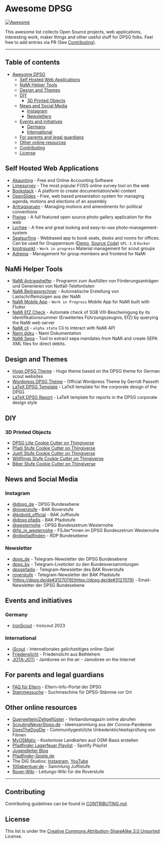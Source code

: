 # Awesome DPSG

[![Awesome](https://cdn.jsdelivr.net/gh/sindresorhus/awesome@d7305f38d29fed78fa85652e3a63e154dd8e8829/media/badge.svg)](https://github.com/sindresorhus/awesome)

This awesome list collects Open Source projects, web applications, interesting work, maker things and other useful stuff for DPSG folks. Feel free to add entries via PR (See [Contributing](.github/CONTRIBUTING.md)).

---

## Table of contents <!-- omit from toc -->

- [Awesome DPSG](#awesome-dpsg)
  - [Self Hosted Web Applications](#self-hosted-web-applications)
  - [NaMi Helper Tools](#nami-helper-tools)
  - [Design and Themes](#design-and-themes)
  - [DIY](#diy)
    - [3D Printed Objects](#3d-printed-objects)
  - [News and Social Media](#news-and-social-media)
    - [Instagram](#instagram)
    - [Newsletters](#newsletter)
  - [Events and initiatives](#events-and-initiatives)
    - [Germany](#germany)
    - [International](#international)
  - [For parents and legal guardians](#for-parents-and-legal-guardians)
  - [Other online resources](#other-online-resources)
  - [Contributing](#contributing)
  - [License](#license)

## Self Hosted Web Applications

- [Akaunting](https://github.com/akaunting/akaunting) - Free and Online Accounting Software
- [Limesurvey](https://github.com/LimeSurvey/LimeSurvey) - The most popular FOSS online survey tool on the web
- [Bookstack](https://github.com/BookStackApp/BookStack) - A platform to create documentation/wiki content
- [OpenSlides](https://github.com/OpenSlides/OpenSlides) - Free, web based presentation system for managing agenda, motions and elections of an assembly
- [Antragsgruen](https://github.com/CatoTH/antragsgruen) - Managing motions and amendments for political conventions
- [Piwigo](https://github.com/Piwigo/Piwigo) - A full featured open source photo gallery application for the web
- [Lychee](https://github.com/LycheeOrg/Lychee) - A free and great looking and easy-to-use photo-management-system
- [Seatsurfing](https://seatsurfing.app/) - Webbased app to book seats, desks and rooms for offices. Can be used for Gruppenraum ([Demo](https://seatsurfing.app/get-started/), [Source Code](https://github.com/seatsurfing/backend)) `GPL-3.0` `Docker`
- [knotnpunkt](https://github.com/dpsg-beckum/knotnpunkt) - `Work in progress` Material management for scout groups
- [Adrema](https://github.com/zoomyboy/adrema) - Management for group members and frontend for NaMi

## NaMi Helper Tools

- [NaMi Antragshelfer](https://github.com/tobiasmiosczka/nami-antragshelfer) - Programm zum Ausfüllen von Förderungsanträgen und Generieren von Notfall-Telefonlisten
- [NaMi Beitragsrechner](https://github.com/f1shl/nami-beitragsrechner) - Automatische Erstellung von Lastschrifteinzügen aus der NaMi
- [NaMi Mobile App](https://github.com/digital-scouts/dpsg-nami-app) - `Work in Progress` Mobile App for NaMi built with Flutter
- [NaMi EfZ Check](https://github.com/maehw/nami-efz-check) - Automate check of SGB VIII-Bescheinigung by its Identifikationsnummer (Erweitertes Führzungszeugnis, EfZ) by querying the NaMi web server
- [NaMi cli](https://github.com/webratz/pynami) - `alpha state` Cli to interact with NaMi API
- [Nami doku](https://doku.dpsg.de/spacedirectory/view.action) - Nami Dokumentation
- [NaMi Sepa](https://github.com/thisni1s/nami-sepa) - Tool to extract sepa mandates from NaMi and create SEPA XML files for direct debits.

## Design and Themes

- [Hugo DPSG Theme](https://github.com/pfadfinder-konstanz/hugo-dpsg) - Hugo theme based on the DPSG theme for German scout websites
- [Wordpress DPSG Theme](https://dpsg.de/de/leitende-mitarbeitende/oeffentlichkeitsarbeit/logos-material-vorlagen/wordpress-theme) - Official Wordpress Theme by Gerridt Passoth
- [LaTeX DPSG Template](https://github.com/fabianlipp/latex-dpsg) - LaTeX template for the corporate design of the DPSG
- [LaTeX DPSG Report](https://github.com/thisni1s/dpsg-report-latex) - LaTeX template for reports in the DPSG corporate design style

## DIY

### 3D Printed Objects

- [DPSG Lilie Cookie Cutter on Thingiverse](https://www.thingiverse.com/thing:4672759)
- [Pfadi Stufe Cookie Cutter on Thingiverse](https://www.thingiverse.com/thing:4646424)
- [Jupfi Stufe Cookie Cutter on Thingiverse](https://www.thingiverse.com/thing:4646408)
- [Wölflings Stufe Cookie Cutter on Thingiverse](https://www.thingiverse.com/thing:4646398)
- [Biber Stufe Cookie Cutter on Thingiverse](https://www.thingiverse.com/thing:4646427)

## News and Social Media

### Instagram
- [@dpsg_de](https://www.instagram.com/dpsg.de/) -  DPSG Bundesebene
- [@roverstufe](https://www.instagram.com/roverstufe/) -  BAK Roverstufe
- [@kobold_official](https://www.instagram.com/kobold_official/) -  BAK Juffistufe
- [@dpsg.pfadis](https://www.instagram.com/dpsg.pfadis/) -  BAK Pfadistufe
- [@westernohe](https://www.instagram.com/bundeszentrum_westernohe/) -  DPSG Bundeszetrum Westernohe
- [@fsj_in_westernohe](https://www.instagram.com/fsj_in_westernohe/) -  FSJler*innen im DPSG Bundeszetrum Westernohe
- [@rdppfadfinden](https://www.instagram.com/rdppfadfinden/) - RDP Bundesebene

### Newsletter
- [dpsg_de](https://t.me/dpsg_de) - Telegram-Newsletter der DPSG Bundesebene
- [dpsg_bv](https://t.me/dpsg_bv) - Telegram-Liveticker zu den Bundesversammlungen
- [dpsgpfadis](https://t.me/dpsgrover) - Telegram-Newsletter des BAK Roverstufe
- [roverstufe](https://t.me/dpsgpfadis) - Telegram-Newsletter der BAK Pfadistufe
- [https://dpsg.de/de#3127079](https://dpsg.de/de#3127079) - Email-Newsletter der DPSG Bundesebene

## Events and initiatives

### Germany
- [IronScout](https://ironscout2023.de/ironscout/) - Ironcout 2023

### International
- [iScout](https://iscoutgame.com/en/home) - Internationales gelichzeitiges online-Spiel
- [Friedenslicht](https://www.friedenslicht.de/) - Friedenslicht aus Bethlehem
- [JOTA-JOTI](https://jota-joti.de/) - Jamboree on the air - Jamobree on the Internet

## For parents and legal guardians
- [FAQ für Eltern](https://dpsg.de/de/mach-mit/mitglied-werden/informationen-fuer-eltern) - Eltern-Info-Portal der DPSG
- [Stammessuche](https://dpsg.de/de/stammessuche-20) - Suchmaschine für DPSG-Stämme vor Ort

## Other online resources
- [Querweltein/Zeltgeflüster](https://dpsg.de/de/magazin) - Verbandsmagazin online abrufen
- [ScoutingNeverStops.de](https://www.scoutingneverstops.de/) - Ideensammlung aus der Corona-Pandemie
- [DoesTheDogDie](https://www.doesthedogdie.com/) - Communitygestützte Unbedenklichkeitsprüfung von Filmen
- [MyOSMatic](https://print.get-map.org/) - Kostenlose Landkarten aud OSM-Basis erstellen
- [Pfadfinder Lagerfeuer Playlist](https://open.spotify.com/playlist/0SuPlHCl8sVmhOOuJA49WD) - Spotify Playlist
-  [Jugendleiter Blog](https://www.jugendleiter-blog.de/)
-  [Pfadfinder-Spiele.de](https://pfadfinder-spiele.de/)
-  The DIG Studios: [Instagram](https://www.instagram.com/thedigstudios/),  [YouTube](https://www.youtube.com/@thedigstudios/videos)
-  [100abentuer.de](https://100abenteuer.dpsg.de/wp/) - Sammlung Juffistufe
-  [Rover-Wiki](https://wiki.rover.de) - Leitungs-Wiki für die Roverstufe

---

## Contributing

Contributing guidelines can be found in [CONTRIBUTING.md](.github/CONTRIBUTING.md).

## License

This list is under the [Creative Commons Attribution-ShareAlike 3.0 Unported](LICENSE) License.
